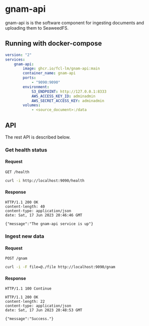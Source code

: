 # gnam-api
gnam-api is is the software component for ingesting documents and uploading them to SeaweedFS.

## Running with docker-compose

```yaml
version: "2"
services:
    gnam-api:
        image: ghcr.io/fcl-lm/gnam-api:main
        container_name: gnam-api
        ports:
            - "9090:9090"
        environment:
            S3_ENDPOINT: http://127.0.0.1:8333
            AWS_ACCESS_KEY_ID: adminadmin
            AWS_SECRET_ACCESS_KEY: adminadmin
        volumes:
            - <source_document>:/data
```

## API
The rest API is described below.

### Get health status
#### Request
`GET /health`
```bash
curl -i http://localhost:9090/health
```

#### Response
```
HTTP/1.1 200 OK
content-length: 40
content-type: application/json
date: Sat, 17 Jun 2023 20:46:46 GMT

{"message":"The gnam-api service is up"}
```

### Ingest new data
#### Request
`POST /gnam`
```bash
curl -i -F file=@./file http://localhost:9090/gnam
```

#### Response
```
HTTP/1.1 100 Continue

HTTP/1.1 200 OK
content-length: 22
content-type: application/json
date: Sat, 17 Jun 2023 20:48:53 GMT

{"message":"Success."}
```
